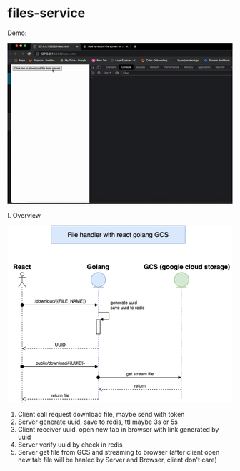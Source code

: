 # files-service
Demo: 

 ![alt text](https://github.com/hongminhcbg/files-service/blob/main/images/demo.gif?raw=true)

I. Overview

![alt text](https://github.com/hongminhcbg/files-service/blob/main/images/over.png?raw=true)

1. Client call request download file, maybe send with token
2. Server generate uuid, save to redis, ttl maybe 3s or 5s
3. Client receiver uuid, open new tab in browser with link generated by uuid
4. Server verify uuid by check in redis
5. Server get file from GCS and streaming to browser (after client open new tab file will be hanled by Server and Browser, client don't care)
